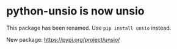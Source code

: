 # python-unsio is now unsio

This package has been renamed. Use `pip install unsio` instead.

New package: https://pypi.org/project/unsio/
